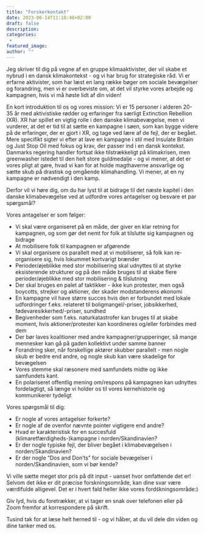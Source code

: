 ```yaml
---
title: "Forskerkontakt"
date: 2023-06-14T11:10:48+02:00
draft: false
description:
categories:
 -
featured_image:
author: ""
---
```


Jeg skriver til dig på vegne af en gruppe klimaaktivister, der vil skabe et nybrud i en dansk klimakontekst - og vi har brug for strategiske råd.
Vi er erfarne aktivister, som har læst en lang række bøger om sociale bevægelser og forandring, men vi er overbeviste om, at det vil styrke vores arbejde og kampagnen, hvis vi må høste lidt af din viden!

En kort introduktion til os og vores mission:
Vi er 15 personer i alderen 20-35 år med aktivistiske rødder og erfaringer fra særligt 
Extinction Rebellion (XR). XR har spillet en vigtig rolle i den danske klimabevægelse, men vi vurderer, at det er tid til at sætte en kampagne i søen, som kan bygge videre på de erfaringer, der er gjort i XR, og tage ved lære af de fejl, der er begået. Mere specifikt sigter vi efter at lave en kampagne i stil med Insulate Britain og Just Stop Oil med fokus og krav, der passer ind i en dansk kontekst.
Danmarks regering handler fortsat ikke tilstrækkeligt på klimakrisen, men greenwasher istedet til den helt store guldmedalje - og vi mener, at det er vores pligt at gøre, hvad vi kan for at holde magthaverne ansvarlige og sætte skub på drastisk og omgående klimahandling. Vi mener, at en ny kampagne er nødvendigt i den kamp.

Derfor vil vi høre dig, om du har lyst til at bidrage til det næste kapitel i den danske klimabevægelse ved at udfordre vores antagelser og besvare et par spørgsmål?

Vores antagelser er som følger:
 
- Vi skal være organiseret på en måde, der giver en klar retning for kampagnen, og som gør det nemt for folk at tilslutte sig kampagnen og bidrage
- At mobilisere folk til kampagnen er afgørende
- Vi skal organisere os parallelt med at vi mobiliserer, så folk kan re-organisere sig, hvis lokummet kortvarigt brænder
- Perioder/øjeblikke med stor mobilisering skal udnyttes til at styrke eksisterende strukturer og på den måde bruges til at skabe flere perioder/øjeblikke med stor mobilisering & tilslutning
- Der skal bruges en palet af taktikker - ikke kun protester, men også boycotts, strejker og aktioner, der skader modstanderens økonomi
- En kampagne vil have større succes hvis den er forbundet med lokale udfordringer f.eks. relateret til boligmangel/-priser, jobsikkerhed, fødevaresikkerhed/-priser, sundhed
- Begivenheder som f.eks. naturkatastrofer kan bruges til at skabe moment, hvis aktioner/protester kan koordineres og/eller forbindes med dem
- Der bør laves koalitioner med andre kampagner/grupperinger, så mange mennesker kan gå på gaden kollektivt under samme banner
- Forandring sker, når forskellige aktører skubber parallelt - men nogle skub er bedre end andre, og nogle skub kan være skadelige for bevægelsen
- Vores stemme skal ræsonere med samfundets midte og ikke samfundets kant.
- En polariseret offentlig mening om/respons på kampagnen kan udnyttes fordelagtigt, så længe vi holder os til vores kernehistorie og kommunikerer tydeligt

Vores spørgsmål til dig:
- Er nogle af vores antagelser forkerte?
- Er nogle af de ovenfor nævnte pointer vigtigere end andre?
- Hvad er karakteristisk for en succesfuld (klimaretfærdigheds-)kampagne i norden/Skandinavien?
- Er der nogle typiske fejl, der bliver begået i klimabevægelsen i norden/Skandinavien? 
- Er der nogle “Dos and Don’ts” for sociale bevægelser i norden/Skandinavien, som vi bør kende?

Vi ville sætte meget stor pris på dit input - uanset hvor omfattende det er! Selvom det ikke er dit præcise forskningsområde, kan dine svar være værdifulde alligevel. Det er i hvert fald heller ikke vores fordśkningsområde:)

Giv lyd, hvis du foretrækker, at vi tager en snak over telefonen eller på Zoom fremfor at korrespondere på skrift.
  
Tusind tak for at læse helt herned til - og vi håber, at du vil dele din viden og dine tanker med os.
